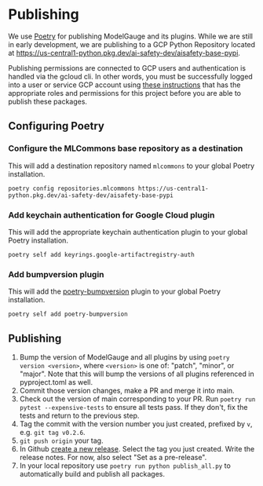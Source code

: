 # Publishing
We use [Poetry](https://python-poetry.org/) for publishing ModelGauge and its plugins. While we are still in early 
development, we are publishing to a GCP Python Repository located at https://us-central1-python.pkg.dev/ai-safety-dev/aisafety-base-pypi.

Publishing permissions are connected to GCP users and authentication is handled via the gcloud cli. In other words, you
must be successfully logged into a user or service GCP account using [these instructions](https://cloud.google.com/sdk/docs/authorizing) 
that has the appropriate roles and permissions for this project before you are able to publish these packages.

## Configuring Poetry
### Configure the MLCommons base repository as a destination
This will add a destination repository named `mlcommons` to your global Poetry installation.
```shell
poetry config repositories.mlcommons https://us-central1-python.pkg.dev/ai-safety-dev/aisafety-base-pypi
```

### Add keychain authentication for Google Cloud plugin
This will add the appropriate keychain authentication plugin to your global Poetry installation.
```shell
poetry self add keyrings.google-artifactregistry-auth
```

### Add bumpversion plugin
This will add the [poetry-bumpversion](https://github.com/monim67/poetry-bumpversion?tab=readme-ov-file) plugin to your
global Poetry installation.
```shell
poetry self add poetry-bumpversion
```

## Publishing

1. Bump the version of ModelGauge and all plugins by using `poetry version <version>`, where `<version>` is one of:
"patch", "minor", or "major". Note that this will bump the versions of all plugins referenced in pyproject.toml
as well.
1. Commit those version changes, make a PR and merge it into main.
1. Check out the version of main corresponding to your PR. Run `poetry run pytest --expensive-tests` to ensure all tests pass. If they don't, fix the tests and return to the previous step.
1. Tag the commit with the version number you just created, prefixed by `v`, e.g. `git tag v0.2.6`.
1. `git push origin` your tag.
1. In Github [create a new release](https://github.com/mlcommons/modelgauge/releases/new). Select the tag you just created. Write the release notes. For now, also select "Set as a pre-release".
1. In your local repository use `poetry run python publish_all.py` to automatically build and publish all packages.
